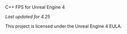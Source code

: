 
C++ FPS for Unreal Engine 4

*Last updated for 4.25*

This project is licensed under the Unreal Engine 4 EULA.
